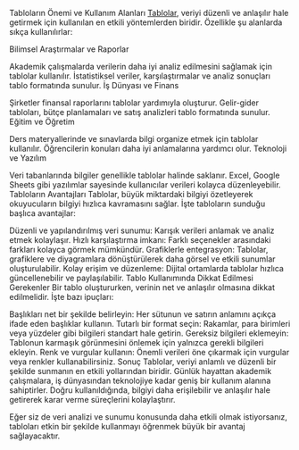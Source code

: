 Tabloların Önemi ve Kullanım Alanları
[Tablolar]([url](https://skytablo.com/)), veriyi düzenli ve anlaşılır hale getirmek için kullanılan en etkili yöntemlerden biridir. Özellikle şu alanlarda sıkça kullanılırlar:

Bilimsel Araştırmalar ve Raporlar

Akademik çalışmalarda verilerin daha iyi analiz edilmesini sağlamak için tablolar kullanılır.
İstatistiksel veriler, karşılaştırmalar ve analiz sonuçları tablo formatında sunulur.
İş Dünyası ve Finans

Şirketler finansal raporlarını tablolar yardımıyla oluşturur.
Gelir-gider tabloları, bütçe planlamaları ve satış analizleri tablo formatında sunulur.
Eğitim ve Öğretim

Ders materyallerinde ve sınavlarda bilgi organize etmek için tablolar kullanılır.
Öğrencilerin konuları daha iyi anlamalarına yardımcı olur.
Teknoloji ve Yazılım

Veri tabanlarında bilgiler genellikle tablolar halinde saklanır.
Excel, Google Sheets gibi yazılımlar sayesinde kullanıcılar verileri kolayca düzenleyebilir.
Tabloların Avantajları
Tablolar, büyük miktardaki bilgiyi özetleyerek okuyucuların bilgiyi hızlıca kavramasını sağlar. İşte tabloların sunduğu başlıca avantajlar:

Düzenli ve yapılandırılmış veri sunumu: Karışık verileri anlamak ve analiz etmek kolaylaşır.
Hızlı karşılaştırma imkanı: Farklı seçenekler arasındaki farkları kolayca görmek mümkündür.
Grafiklerle entegrasyon: Tablolar, grafiklere ve diyagramlara dönüştürülerek daha görsel ve etkili sunumlar oluşturulabilir.
Kolay erişim ve düzenleme: Dijital ortamlarda tablolar hızlıca güncellenebilir ve paylaşılabilir.
Tablo Kullanımında Dikkat Edilmesi Gerekenler
Bir tablo oluştururken, verinin net ve anlaşılır olmasına dikkat edilmelidir. İşte bazı ipuçları:

Başlıkları net bir şekilde belirleyin: Her sütunun ve satırın anlamını açıkça ifade eden başlıklar kullanın.
Tutarlı bir format seçin: Rakamlar, para birimleri veya yüzdeler gibi bilgileri standart hale getirin.
Gereksiz bilgileri eklemeyin: Tablonun karmaşık görünmesini önlemek için yalnızca gerekli bilgileri ekleyin.
Renk ve vurgular kullanın: Önemli verileri öne çıkarmak için vurgular veya renkler kullanabilirsiniz.
Sonuç
Tablolar, veriyi anlamlı ve düzenli bir şekilde sunmanın en etkili yollarından biridir. Günlük hayattan akademik çalışmalara, iş dünyasından teknolojiye kadar geniş bir kullanım alanına sahiptirler. Doğru kullanıldığında, bilgiyi daha erişilebilir ve anlaşılır hale getirerek karar verme süreçlerini kolaylaştırır.

Eğer siz de veri analizi ve sunumu konusunda daha etkili olmak istiyorsanız, tabloları etkin bir şekilde kullanmayı öğrenmek büyük bir avantaj sağlayacaktır.
